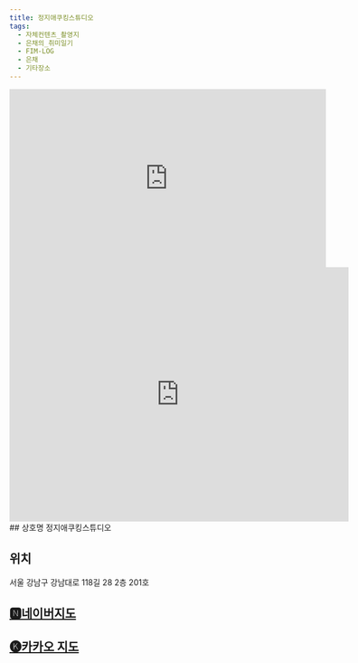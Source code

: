 ```yaml
---
title: 정지애쿠킹스튜디오
tags:
  - 자체컨텐츠_촬영지
  - 은채의_취미일기
  - FIM-LOG
  - 은채
  - 기타장소
---
```

<iframe width="560" height="315" src="https://www.youtube.com/embed/34eJUnpITKw?si=bMDmjY1LJ-oXgAPe" title="YouTube video player" frameborder="0" allow="accelerometer; autoplay; clipboard-write; encrypted-media; gyroscope; picture-in-picture; web-share" referrerpolicy="strict-origin-when-cross-origin" allowfullscreen></iframe>

<iframe src="https://www.google.com/maps/embed?pb=!1m18!1m12!1m3!1d3165.0465926793186!2d127.02309441335136!3d37.50681922743065!2m3!1f0!2f0!3f0!3m2!1i1024!2i768!4f13.1!3m3!1m2!1s0x357ca3e3916f173d%3A0xe6120b0a1cd28920!2z7ISc7Jq47Yq567OE7IucIOqwleuCqOq1rCDqsJXrgqjrjIDroZwxMTjquLggMjg!5e0!3m2!1sko!2skr!4v1741356461229!5m2!1sko!2skr" width="600" height="450" style="border:0;" allowfullscreen="" loading="lazy" referrerpolicy="no-referrer-when-downgrade"></iframe>
## 상호명
정지애쿠킹스튜디오

## 위치
서울 강남구 강남대로 118길 28 2층 201호


## [🅽네이버지도](https://naver.me/xrSG6Utz)

## [🅚카카오 지도](https://place.map.kakao.com/27600426)